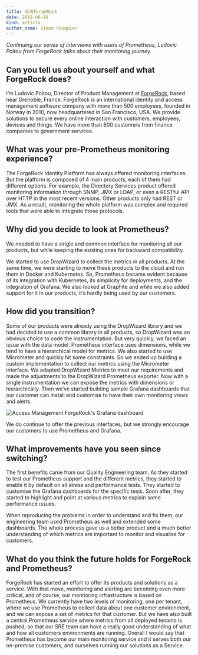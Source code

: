 ```yaml
---
title: 采访ForgeRock
date: 2019-06-18
kind: article
author_name: Simon Pasquier
---
```


_Continuing our series of interviews with users of Prometheus, Ludovic Poitou
from ForgeRock talks about their monitoring journey._

## Can you tell us about yourself and what ForgeRock does?

I’m Ludovic Poitou, Director of Product Management at
[ForgeRock](https://www.forgerock.com/), based near Grenoble, France. ForgeRock
is an international identity and access management software company with more
than 500 employees, founded in Norway in 2010, now headquartered in San
Francisco, USA. We provide solutions to secure every online interaction with
customers, employees, devices and things. We have more than 800 customers from
finance companies to government services.

## What was your pre-Prometheus monitoring experience?

The ForgeRock Identity Platform has always offered monitoring interfaces. But
the platform is composed of 4 main products, each of them had different
options. For example, the Directory Services product offered monitoring
information through SNMP, JMX or LDAP, or even a RESTful API over HTTP in the
most recent versions. Other products only had REST or JMX. As a result,
monitoring the whole platform was complex and required tools that were able to
integrate those protocols.

## Why did you decide to look at Prometheus?

We needed to have a single and common interface for monitoring all our
products, but while keeping the existing ones for backward compatibility.

We started to use DropWizard to collect the metrics in all products. At the
same time, we were starting to move these products to the cloud and run them in
Docker and Kubernetes. So, Prometheus became evident because of its integration
with Kubernetes, its simplicity for deployments, and the integration of
Grafana. We also looked at Graphite and while we also added support for it in
our products, it’s hardly being used by our customers.

## How did you transition?

Some of our products were already using the DropWizard library and we had decided
to use a common library in all products, so DropWizard was an obvious choice to
code the instrumentation. But very quickly, we faced an issue with the data
model. Prometheus interface uses dimensions, while we tend to have a
hierarchical model for metrics. We also started to use Micrometer and quickly
hit some constraints. So we ended up building a custom implementation to collect
our metrics using the Micrometer interface. We adapted DropWizard Metrics to
meet our requirements and made the adjustments to the DropWizard Prometheus
exporter. Now with a single instrumentation we can expose the metrics with
dimensions or hierarchically. Then we’ve started building sample Grafana
dashboards that our customer can install and customise to have their own
monitoring views and alerts.

![Access Management ForgeRock's Grafana dashboard](/assets/blog/2019-06-18/access-management-grafana-dashboard.png)

We do continue to offer the previous interfaces, but we strongly encourage our
customers to use Prometheus and Grafana.

## What improvements have you seen since switching?

The first benefits came from our Quality Engineering team. As they started to
test our Prometheus support and the different metrics, they started to enable
it by default on all stress and performance tests. They started to customise
the Grafana dashboards for the specific tests. Soon after, they started to
highlight and point at various metrics to explain some performance issues.

When reproducing the problems in order to understand and fix them, our
engineering team used Prometheus as well and extended some dashboards. The
whole process gave us a better product and a much better understanding of
which metrics are important to monitor and visualise for customers.

## What do you think the future holds for ForgeRock and Prometheus?

ForgeRock has started an effort to offer its products and solutions as a
service. With that move, monitoring and alerting are becoming even more
critical, and of course, our monitoring infrastructure is based on Prometheus.
We currently have two levels of monitoring, one per tenant, where we use
Prometheus to collect data about one customer environment, and we can expose a
set of metrics for that customer. But we have also built a central Prometheus
service where metrics from all deployed tenants is pushed, so that our SRE team
can have a really good understanding of what and how all customers environments
are running. Overall I would say that Prometheus has become our main monitoring
service and it serves both our on-premise customers, and ourselves running our
solutions as a Service.
